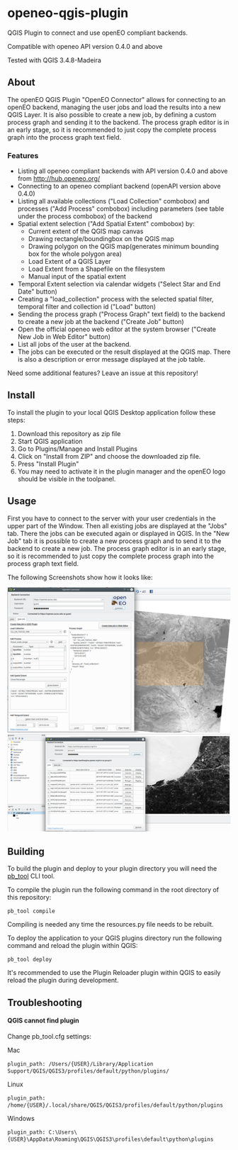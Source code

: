 # openeo-qgis-plugin
QGIS Plugin to connect and use openEO compliant backends.

Compatible with openeo API version 0.4.0 and above

Tested with QGIS 3.4.8-Madeira

## About

The openEO QGIS Plugin "OpenEO Connector" allows for connecting to an openEO backend, managing the user jobs and load the results into a new QGIS Layer. It is also possible to create a new job, by defining a custom process graph and sending it to the backend. The process graph editor is in an early stage, so it is recommended to just copy the complete process graph into the process graph text field.  

### Features

* Listing all openeo compliant backends with API version 0.4.0 and above from http://hub.openeo.org/ 
* Connecting to an openeo compliant backend (openAPI version above 0.4.0)
* Listing all available collections ("Load Collection" combobox) and processes ("Add Process" combobox) including parameters (see table under the process combobox) of the backend
* Spatial extent selection ("Add Spatial Extent" combobox) by: 
    * Current extent of the QGIS map canvas
    * Drawing rectangle/boundingbox on the QGIS map 
    * Drawing polygon on the QGIS map(generates minimum bounding box for the whole polygon area)
    * Load Extent of a QGIS Layer
    * Load Extent from a Shapefile on the filesystem
    * Manual input of the spatial extent
* Temporal Extent selection via calendar widgets ("Select Star and End Date" button)
* Creating a "load_collection" process with the selected spatial filter, temporal filter and collection id ("Load" button)
* Sending the process graph ("Process Graph" text field) to the backend to create a new job at the backend ("Create Job" button)
* Open the official openeo web editor at the system browser ("Create New Job in Web Editor" button)
* List all jobs of the user at the backend.
* The jobs can be executed or the result displayed at the QGIS map. There is also a description or error message displayed at the job table.
   
Need some additional features? Leave an issue at this repository!

## Install

To install the plugin to your local QGIS Desktop application follow these steps:

1. Download this repository as zip file
2. Start QGIS application
3. Go to Plugins/Manage and Install Plugins
4. Click on "Install from ZIP" and choose the downloaded zip file.
5. Press "Install Plugin"
6. You may need to activate it in the plugin manager and the openEO logo should be visible in the toolpanel.

## Usage

First you have to connect to the server with your user credentials in the upper part of the Window. Then all existing jobs are displayed at the "Jobs" tab. There the jobs can be executed again or displayed in QGIS. In the "New Job" tab it is possible to create a new process graph and to send it to the backend to create a new job. The process graph editor is in an early stage, so it is recommended to just copy the complete process graph into the process graph text field. 

The following Screenshots show how it looks like:

<img src="https://github.com/Open-EO/openeo-qgis-plugin/raw/master/examples/create_processgraph.png" alt="create-processgraph" width="900"/>

<img src="https://github.com/Open-EO/openeo-qgis-plugin/raw/master/examples/job_list.png" alt="job-list" width="900"/>

## Building

To build the plugin and deploy to your plugin directory you will need the [pb_tool](http://g-sherman.github.io/plugin_build_tool/) CLI tool.

To compile the plugin run the following command in the root directory of this repository:
 
    pb_tool compile
     
Compiling is needed any time the resources.py file needs to be rebuilt. 

To deploy the application to your QGIS plugins directory run the following command and reload the plugin within QGIS:

    pb_tool deploy 

It's recommended to use the Plugin Reloader plugin within QGIS to easily reload the plugin during development.

## Troubleshooting 

#### QGIS cannot find plugin 

Change pb_tool.cfg settings:

Mac

    plugin_path: /Users/{USER}/Library/Application Support/QGIS/QGIS3/profiles/default/python/plugins/

Linux

    plugin_path: /home/{USER}/.local/share/QGIS/QGIS3/profiles/default/python/plugins

Windows

    plugin_path: C:\Users\{USER}\AppData\Roaming\QGIS\QGIS3\profiles\default\python\plugins
